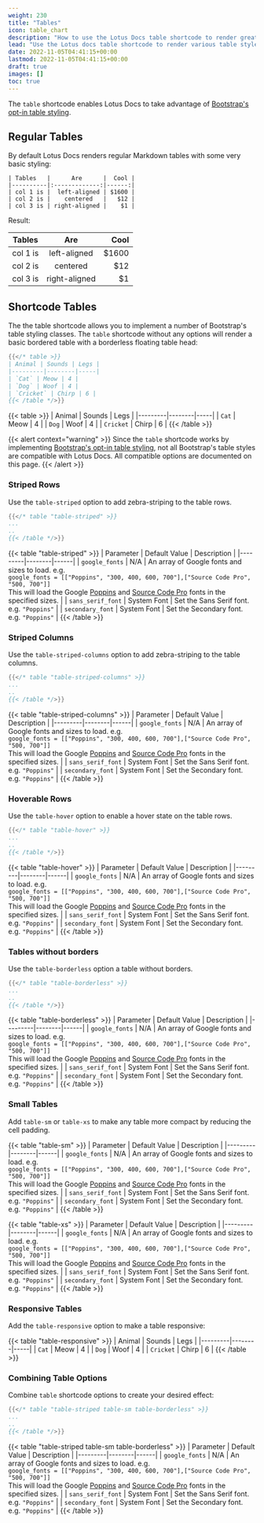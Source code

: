 ```yaml
---
weight: 230
title: "Tables"
icon: table_chart
description: "How to use the Lotus Docs table shortcode to render great looking markdown tables"
lead: "Use the Lotus docs table shortcode to render various table styles."
date: 2022-11-05T04:41:15+00:00
lastmod: 2022-11-05T04:41:15+00:00
draft: true
images: []
toc: true
---
```


The `table` shortcode enables Lotus Docs to take advantage of [Bootstrap's opt-in table styling](https://getbootstrap.com/docs/5.2/content/tables).
## Regular Tables

By default Lotus Docs renders regular Markdown tables with some very basic styling:

```
| Tables   |      Are      |  Cool |
|----------|:-------------:|------:|
| col 1 is |  left-aligned | $1600 |
| col 2 is |    centered   |   $12 |
| col 3 is | right-aligned |    $1 |
```

Result:

| Tables   |      Are      |  Cool |
|----------|:-------------:|------:|
| col 1 is |  left-aligned | $1600 |
| col 2 is |    centered   |   $12 |
| col 3 is | right-aligned |    $1 |

## Shortcode Tables

The the table shortcode allows you to implement a number of Bootstrap's table styling classes. The `table` shortcode without any options will render a basic bordered table with a borderless floating table head:

```go
{{</* table >}}
| Animal | Sounds | Legs |
|---------|--------|-----|
| `Cat` | Meow | 4 |
| `Dog` | Woof | 4 |
| `Cricket` | Chirp | 6 |
{{< /table */>}}
```

{{< table >}}
| Animal | Sounds | Legs |
|---------|--------|-----|
| `Cat` | Meow | 4 |
| `Dog` | Woof | 4 |
| `Cricket` | Chirp | 6 |
{{< /table >}}

{{< alert context="warning" >}}
Since the `table` shortcode works by implementing [Bootstrap's opt-in table styling](https://getbootstrap.com/docs/5.2/content/tables), not all Bootstrap's table styles are compatible with Lotus Docs. All compatible options are documented on this page.
{{< /alert >}}

### Striped Rows

Use the `table-striped` option to add zebra-striping to the table rows.

```go
{{</* table "table-striped" >}}
...
..
{{< /table */>}}
```

{{< table "table-striped" >}}
| Parameter | Default Value | Description |
|---------|--------|------|
| `google_fonts` | N/A | An array of Google fonts and sizes to load. e.g.<br>`google_fonts = [["Poppins", "300, 400, 600, 700"],["Source Code Pro", "500, 700"]]`<br> This will load the Google [Poppins](https://fonts.google.com/specimen/Poppins) and [Source Code Pro](https://fonts.google.com/specimen/Source+Code+Pro) fonts in the specified sizes. |
| `sans_serif_font` | System Font | Set the Sans Serif font. e.g. `"Poppins"` |
| `secondary_font` | System Font | Set the Secondary font. e.g. `"Poppins"` |
{{< /table >}}

### Striped Columns

Use the `table-striped-columns` option to add zebra-striping to the table columns.

```go
{{</* table "table-striped-columns" >}}
...
..
{{< /table */>}}
```

{{< table "table-striped-columns" >}}
| Parameter | Default Value | Description |
|---------|--------|------|
| `google_fonts` | N/A | An array of Google fonts and sizes to load. e.g.<br>`google_fonts = [["Poppins", "300, 400, 600, 700"],["Source Code Pro", "500, 700"]]`<br> This will load the Google [Poppins](https://fonts.google.com/specimen/Poppins) and [Source Code Pro](https://fonts.google.com/specimen/Source+Code+Pro) fonts in the specified sizes. |
| `sans_serif_font` | System Font | Set the Sans Serif font. e.g. `"Poppins"` |
| `secondary_font` | System Font | Set the Secondary font. e.g. `"Poppins"` |
{{< /table >}}

### Hoverable Rows

Use the `table-hover` option to enable a hover state on the table rows.

```go
{{</* table "table-hover" >}}
...
..
{{< /table */>}}
```

{{< table "table-hover" >}}
| Parameter | Default Value | Description |
|---------|--------|------|
| `google_fonts` | N/A | An array of Google fonts and sizes to load. e.g.<br>`google_fonts = [["Poppins", "300, 400, 600, 700"],["Source Code Pro", "500, 700"]]`<br> This will load the Google [Poppins](https://fonts.google.com/specimen/Poppins) and [Source Code Pro](https://fonts.google.com/specimen/Source+Code+Pro) fonts in the specified sizes. |
| `sans_serif_font` | System Font | Set the Sans Serif font. e.g. `"Poppins"` |
| `secondary_font` | System Font | Set the Secondary font. e.g. `"Poppins"` |
{{< /table >}}

### Tables without borders

Use the `table-borderless` option a table without borders.

```go
{{</* table "table-borderless" >}}
...
..
{{< /table */>}}
```

{{< table "table-borderless" >}}
| Parameter | Default Value | Description |
|---------|--------|------|
| `google_fonts` | N/A | An array of Google fonts and sizes to load. e.g.<br>`google_fonts = [["Poppins", "300, 400, 600, 700"],["Source Code Pro", "500, 700"]]`<br> This will load the Google [Poppins](https://fonts.google.com/specimen/Poppins) and [Source Code Pro](https://fonts.google.com/specimen/Source+Code+Pro) fonts in the specified sizes. |
| `sans_serif_font` | System Font | Set the Sans Serif font. e.g. `"Poppins"` |
| `secondary_font` | System Font | Set the Secondary font. e.g. `"Poppins"` |
{{< /table >}}


### Small Tables

Add `table-sm` or `table-xs` to make any table more compact by reducing the cell padding.

{{< table "table-sm" >}}
| Parameter | Default Value | Description |
|---------|--------|------|
| `google_fonts` | N/A | An array of Google fonts and sizes to load. e.g.<br>`google_fonts = [["Poppins", "300, 400, 600, 700"],["Source Code Pro", "500, 700"]]`<br> This will load the Google [Poppins](https://fonts.google.com/specimen/Poppins) and [Source Code Pro](https://fonts.google.com/specimen/Source+Code+Pro) fonts in the specified sizes. |
| `sans_serif_font` | System Font | Set the Sans Serif font. e.g. `"Poppins"` |
| `secondary_font` | System Font | Set the Secondary font. e.g. `"Poppins"` |
{{< /table >}}

{{< table "table-xs" >}}
| Parameter | Default Value | Description |
|---------|--------|------|
| `google_fonts` | N/A | An array of Google fonts and sizes to load. e.g.<br>`google_fonts = [["Poppins", "300, 400, 600, 700"],["Source Code Pro", "500, 700"]]`<br> This will load the Google [Poppins](https://fonts.google.com/specimen/Poppins) and [Source Code Pro](https://fonts.google.com/specimen/Source+Code+Pro) fonts in the specified sizes. |
| `sans_serif_font` | System Font | Set the Sans Serif font. e.g. `"Poppins"` |
| `secondary_font` | System Font | Set the Secondary font. e.g. `"Poppins"` |
{{< /table >}}

### Responsive Tables

Add the `table-responsive` option to make a table responsive:

{{< table "table-responsive" >}}
| Animal | Sounds | Legs |
|---------|--------|-----|
| `Cat` | Meow | 4 |
| `Dog` | Woof | 4 |
| `Cricket` | Chirp | 6 |
{{< /table >}}

### Combining Table Options

Combine `table` shortcode options to create your desired effect:

```go
{{</* table "table-striped table-sm table-borderless" >}}
...
..
{{< /table */>}}
```

{{< table "table-striped table-sm table-borderless" >}}
| Parameter | Default Value | Description |
|---------|--------|------|
| `google_fonts` | N/A | An array of Google fonts and sizes to load. e.g.<br>`google_fonts = [["Poppins", "300, 400, 600, 700"],["Source Code Pro", "500, 700"]]`<br> This will load the Google [Poppins](https://fonts.google.com/specimen/Poppins) and [Source Code Pro](https://fonts.google.com/specimen/Source+Code+Pro) fonts in the specified sizes. |
| `sans_serif_font` | System Font | Set the Sans Serif font. e.g. `"Poppins"` |
| `secondary_font` | System Font | Set the Secondary font. e.g. `"Poppins"` |
{{< /table >}}